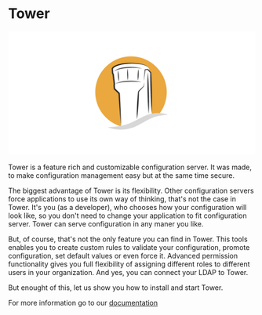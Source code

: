 # Tower

![](.gitbook/assets/tower_github.png)

Tower is a feature rich and customizable configuration server. It was made, to make configuration management easy but at the same time secure.

The biggest advantage of Tower is its flexibility. Other configuration servers force applications to use its own way of thinking, that's not the case in Tower. It's you \(as a developer\), who chooses how your configuration will look like, so you don't need to change your application to fit configuration server. Tower can serve configuration in any maner you like.

But, of course, that's not the only feature you can find in Tower. This tools enables you to create custom rules to validate your configuration, promote configuration, set default values or even force it. Advanced permission functionality gives you full flexibility of assigning different roles to different users in your organization. And yes, you can connect your LDAP to Tower.

But enought of this, let us show you how to install and start Tower.

For more information go to our [documentation](https://rpsoft.gitbook.io/tower/)








